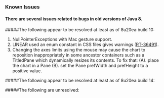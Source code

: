 ### Known Issues

#### There are several issues related to bugs in old versions of Java 8.

#####The following appear to be resolved at least as of 8u20ea build 10:

1. NullPointerExceptions with Mac gesture support.
2. LINEAR used an enum constant in CSS files gives warnings ([RT-36491](https://javafx-jira.kenai.com/browse/RT-36491)).
3. Changing the axes limits using the mouse may cause the chart to reposition inappropriately in some 
ancestor containers such as a TitledPane which dynamically resizes its contents. To fix that:
(A). place the chart in a Pane
(B). set the Pane prefWidth and prefHeight to a positive value. 

#####The following appear to be resolved at least as of 8u20ea build 14:

#####The following are unresolved:

